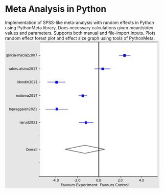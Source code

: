 # Meta Analysis in Python
Implementation of SPSS-like meta-analysis with random effects in Python using PythonMeta library. Does necessary calculations given mean/stdev values and parameters.
Supports both manual and file-import inputs. Plots random effect forest plot and effect size graph using tools of PythonMeta.
![plot](Plot.png)
